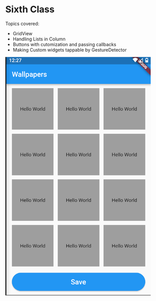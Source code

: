 # Sixth Class
Topics covered:
- GridView
- Handling Lists in Column
- Buttons with cutomization and passing callbacks
- Making Custom widgets tappable by GestureDetector

![alt_text](https://github.com/Ilhan-brandverse-dev/bq-flutter-projects/blob/main/sixth_class/Screenshot%20from%202023-06-06%2009-28-17.png)